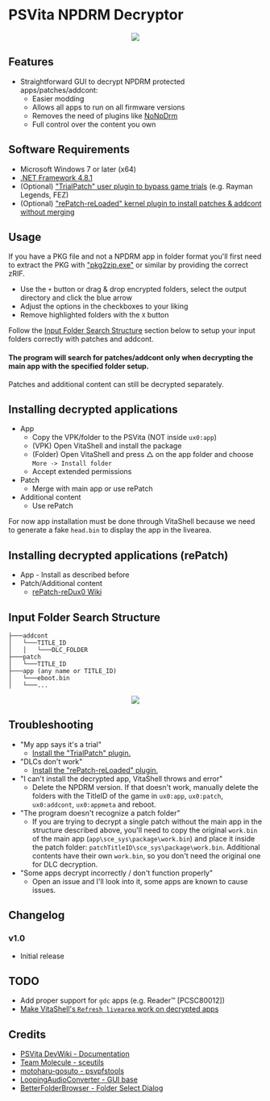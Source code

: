 # PSVita NPDRM Decryptor
<p align="center"> <img src="https://i.imgur.com/piWq0Dj.png"> </p>

## Features
- Straightforward GUI to decrypt NPDRM protected apps/patches/addcont:
    - Easier modding
    - Allows all apps to run on all firmware versions
    - Removes the need of plugins like [NoNpDrm](https://github.com/TheOfficialFloW/NoNpDrm)
    - Full control over the content you own

## Software Requirements
- Microsoft Windows 7 or later (x64)
- [.NET Framework 4.8.1](https://dotnet.microsoft.com/en-us/download/dotnet-framework/net481)
- (Optional) ["TrialPatch" user plugin to bypass game trials](https://github.com/SuleMareVientu/TrialPatch-PSV/releases/latest) (e.g. Rayman Legends, FEZ)
- (Optional) ["rePatch-reLoaded" kernel plugin to install patches & addcont without merging](https://github.com/SonicMastr/rePatch-reLoaded/releases/latest)

## Usage
If you have a PKG file and not a NPDRM app in folder format you'll first need to extract the PKG with ["pkg2zip.exe"](https://github.com/lusid1/pkg2zip/releases/latest) or similar by providing the correct zRIF.

 - Use the `+` button or drag & drop encrypted folders, select the output directory and click the blue arrow
 - Adjust the options in the checkboxes to your liking
 - Remove highlighted folders with the `X` button

Follow the [Input Folder Search Structure](#Input-Folder-Search-Structure) section below to setup your input folders correctly with patches and addcont.

#### The program will search for patches/addcont only when decrypting the main app with the specified folder setup.

Patches and additional content can still be decrypted separately.

## Installing decrypted applications
- App
    - Copy the VPK/folder to the PSVita (NOT inside `ux0:app`)
    - (VPK) Open VitaShell and install the package
    - (Folder) Open VitaShell and press △ on the app folder and choose `More -> Install folder`
    - Accept extended permissions
- Patch
    - Merge with main app or use rePatch
- Additional content
    - Use rePatch

For now app installation must be done through VitaShell because we need to generate a fake `head.bin` to display the app in the livearea.

## Installing decrypted applications (rePatch)
- App - Install as described before
- Patch/Additional content
    - [rePatch-reDux0 Wiki](https://github.com/dots-tb/rePatch-reDux0/wiki/)

## Input Folder Search Structure

```
├───addcont
│   └───TITLE_ID
│   │   └───DLC_FOLDER
├───patch
│   └───TITLE_ID
├───app (any name or TITLE_ID)
│   └───eboot.bin
│   └───...
```
<p align="center"> <img src="https://i.imgur.com/dvYhB2o.png"> </p>

## Troubleshooting
- "My app says it's a trial"
    - [Install the "TrialPatch" plugin.](https://github.com/SuleMareVientu/TrialPatch-PSV/releases/latest)
- "DLCs don't work"
    - [Install the "rePatch-reLoaded" plugin.](https://github.com/SonicMastr/rePatch-reLoaded/releases/latest)
- "I can't install the decrypted app, VitaShell throws and error"
    - Delete the NPDRM version. If that doesn't work, manually delete the folders with the TitleID of the game in `ux0:app`, `ux0:patch`, `ux0:addcont`, `ux0:appmeta` and reboot.
- "The program doesn't recognize a patch folder"
    - If you are trying to decrypt a single patch without the main app in the structure described above, you'll need to copy the original `work.bin` of the main app (`app\sce_sys\package\work.bin`) and place it inside the patch folder: `patchTitleID\sce_sys\package\work.bin`. Additional contents have their own `work.bin`, so you don't need the original one for DLC decryption.
- "Some apps decrypt incorrectly / don't function properly"
    - Open an issue and I'll look into it, some apps are known to cause issues.

## Changelog

### v1.0
- Initial release

## TODO
- Add proper support for `gdc` apps (e.g. Reader™ [PCSC80012])
- [Make VitaShell's `Refresh livearea` work on decrypted apps](https://github.com/TheOfficialFloW/VitaShell/blob/master/package_installer.c#L222)

## Credits
- [PSVita DevWiki - Documentation](https://www.psdevwiki.com)
- [Team Molecule - sceutils](https://github.com/TeamMolecule/sceutils)
- [motoharu-gosuto - psvpfstools](https://github.com/motoharu-gosuto/psvpfstools)
- [LoopingAudioConverter - GUI base](https://github.com/libertyernie/LoopingAudioConverter)
- [BetterFolderBrowser - Folder Select Dialog](https://github.com/Willy-Kimura/BetterFolderBrowser)